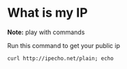 # What is my IP

**Note:** play with commands



Run this command to get your public ip
```
curl http://ipecho.net/plain; echo
```




